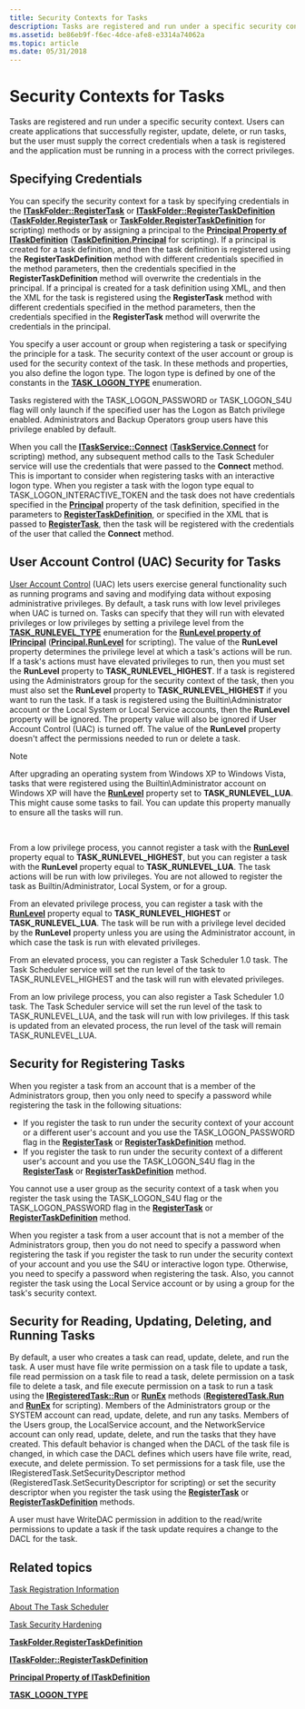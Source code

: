 ```yaml
---
title: Security Contexts for Tasks
description: Tasks are registered and run under a specific security context.
ms.assetid: be86eb9f-f6ec-4dce-afe8-e3314a74062a
ms.topic: article
ms.date: 05/31/2018
---
```


# Security Contexts for Tasks

Tasks are registered and run under a specific security context. Users can create applications that successfully register, update, delete, or run tasks, but the user must supply the correct credentials when a task is registered and the application must be running in a process with the correct privileges.

## Specifying Credentials

You can specify the security context for a task by specifying credentials in the [**ITaskFolder::RegisterTask**](/windows/desktop/api/taskschd/nf-taskschd-itaskfolder-registertask) or [**ITaskFolder::RegisterTaskDefinition**](/windows/desktop/api/taskschd/nf-taskschd-itaskfolder-registertaskdefinition) ([**TaskFolder.RegisterTask**](taskfolder-registertask.md) or [**TaskFolder.RegisterTaskDefinition**](taskfolder-registertaskdefinition.md) for scripting) methods or by assigning a principal to the [**Principal Property of ITaskDefinition**](/windows/desktop/api/taskschd/nf-taskschd-itaskdefinition-get_principal) ([**TaskDefinition.Principal**](taskdefinition-principal.md) for scripting). If a principal is created for a task definition, and then the task definition is registered using the **RegisterTaskDefinition** method with different credentials specified in the method parameters, then the credentials specified in the **RegisterTaskDefinition** method will overwrite the credentials in the principal. If a principal is created for a task definition using XML, and then the XML for the task is registered using the **RegisterTask** method with different credentials specified in the method parameters, then the credentials specified in the **RegisterTask** method will overwrite the credentials in the principal.

You specify a user account or group when registering a task or specifying the principle for a task. The security context of the user account or group is used for the security context of the task. In these methods and properties, you also define the logon type. The logon type is defined by one of the constants in the [**TASK\_LOGON\_TYPE**](/windows/desktop/api/taskschd/ne-taskschd-task_logon_type) enumeration.

Tasks registered with the TASK\_LOGON\_PASSWORD or TASK\_LOGON\_S4U flag will only launch if the specified user has the Logon as Batch privilege enabled. Administrators and Backup Operators group users have this privilege enabled by default.

When you call the [**ITaskService::Connect**](/windows/desktop/api/taskschd/nf-taskschd-itaskservice-connect) ([**TaskService.Connect**](taskservice-connect.md) for scripting) method, any subsequent method calls to the Task Scheduler service will use the credentials that were passed to the **Connect** method. This is important to consider when registering tasks with an interactive logon type. When you register a task with the logon type equal to TASK\_LOGON\_INTERACTIVE\_TOKEN and the task does not have credentials specified in the [**Principal**](/windows/desktop/api/taskschd/nf-taskschd-itaskdefinition-get_principal) property of the task definition, specified in the parameters to [**RegisterTaskDefinition**](/windows/desktop/api/taskschd/nf-taskschd-itaskfolder-registertaskdefinition), or specified in the XML that is passed to [**RegisterTask**](/windows/desktop/api/taskschd/nf-taskschd-itaskfolder-registertask), then the task will be registered with the credentials of the user that called the **Connect** method.

## User Account Control (UAC) Security for Tasks

[User Account Control](https://support.microsoft.com/topic/how-to-use-user-account-control-uac-in-windows-vista-33b5a65e-4238-397e-d1b4-c502ee0f473e) (UAC) lets users exercise general functionality such as running programs and saving and modifying data without exposing administrative privileges. By default, a task runs with low level privileges when UAC is turned on. Tasks can specify that they will run with elevated privileges or low privileges by setting a privilege level from the [**TASK\_RUNLEVEL\_TYPE**](/windows/win32/api/taskschd/ne-taskschd-task_runlevel_type) enumeration for the [**RunLevel property of IPrincipal**](/windows/desktop/api/taskschd/nf-taskschd-iprincipal-get_runlevel) ([**Principal.RunLevel**](principal-runlevel.md) for scripting). The value of the **RunLevel** property determines the privilege level at which a task's actions will be run. If a task's actions must have elevated privileges to run, then you must set the **RunLevel** property to **TASK\_RUNLEVEL\_HIGHEST**. If a task is registered using the Administrators group for the security context of the task, then you must also set the **RunLevel** property to **TASK\_RUNLEVEL\_HIGHEST** if you want to run the task. If a task is registered using the Builtin\\Administrator account or the Local System or Local Service accounts, then the **RunLevel** property will be ignored. The property value will also be ignored if User Account Control (UAC) is turned off. The value of the **RunLevel** property doesn't affect the permissions needed to run or delete a task.

> [!Note]  
> After upgrading an operating system from Windows XP to Windows Vista, tasks that were registered using the Builtin\\Administrator account on Windows XP will have the [**RunLevel**](/windows/desktop/api/taskschd/nf-taskschd-iprincipal-get_runlevel) property set to **TASK\_RUNLEVEL\_LUA**. This might cause some tasks to fail. You can update this property manually to ensure all the tasks will run.

 

From a low privilege process, you cannot register a task with the [**RunLevel**](/windows/desktop/api/taskschd/nf-taskschd-iprincipal-get_runlevel) property equal to **TASK\_RUNLEVEL\_HIGHEST**, but you can register a task with the **RunLevel** property equal to **TASK\_RUNLEVEL\_LUA**. The task actions will be run with low privileges. You are not allowed to register the task as Builtin/Administrator, Local System, or for a group.

From an elevated privilege process, you can register a task with the [**RunLevel**](/windows/desktop/api/taskschd/nf-taskschd-iprincipal-get_runlevel) property equal to **TASK\_RUNLEVEL\_HIGHEST** or **TASK\_RUNLEVEL\_LUA**. The task will be run with a privilege level decided by the **RunLevel** property unless you are using the Administrator account, in which case the task is run with elevated privileges.

From an elevated process, you can register a Task Scheduler 1.0 task. The Task Scheduler service will set the run level of the task to TASK\_RUNLEVEL\_HIGHEST and the task will run with elevated privileges.

From an low privilege process, you can also register a Task Scheduler 1.0 task. The Task Scheduler service will set the run level of the task to TASK\_RUNLEVEL\_LUA, and the task will run with low privileges. If this task is updated from an elevated process, the run level of the task will remain TASK\_RUNLEVEL\_LUA.

## Security for Registering Tasks

When you register a task from an account that is a member of the Administrators group, then you only need to specify a password while registering the task in the following situations:

-   If you register the task to run under the security context of your account or a different user's account and you use the TASK\_LOGON\_PASSWORD flag in the [**RegisterTask**](/windows/desktop/api/taskschd/nf-taskschd-itaskfolder-registertask) or [**RegisterTaskDefinition**](/windows/desktop/api/taskschd/nf-taskschd-itaskfolder-registertaskdefinition) method.
-   If you register the task to run under the security context of a different user's account and you use the TASK\_LOGON\_S4U flag in the [**RegisterTask**](/windows/desktop/api/taskschd/nf-taskschd-itaskfolder-registertask) or [**RegisterTaskDefinition**](/windows/desktop/api/taskschd/nf-taskschd-itaskfolder-registertaskdefinition) method.

You cannot use a user group as the security context of a task when you register the task using the TASK\_LOGON\_S4U flag or the TASK\_LOGON\_PASSWORD flag in the [**RegisterTask**](/windows/desktop/api/taskschd/nf-taskschd-itaskfolder-registertask) or [**RegisterTaskDefinition**](/windows/desktop/api/taskschd/nf-taskschd-itaskfolder-registertaskdefinition) method.

When you register a task from a user account that is not a member of the Administrators group, then you do not need to specify a password when registering the task if you register the task to run under the security context of your account and you use the S4U or interactive logon type. Otherwise, you need to specify a password when registering the task. Also, you cannot register the task using the Local Service account or by using a group for the task's security context.

## Security for Reading, Updating, Deleting, and Running Tasks

By default, a user who creates a task can read, update, delete, and run the task. A user must have file write permission on a task file to update a task, file read permission on a task file to read a task, delete permission on a task file to delete a task, and file execute permission on a task to run a task using the [**IRegisteredTask::Run**](/windows/desktop/api/taskschd/nf-taskschd-iregisteredtask-run) or [**RunEx**](/windows/desktop/api/taskschd/nf-taskschd-iregisteredtask-runex) methods ([**RegisteredTask.Run**](registeredtask-run.md) and [**RunEx**](registeredtask-runex.md) for scripting). Members of the Administrators group or the SYSTEM account can read, update, delete, and run any tasks. Members of the Users group, the LocalService account, and the NetworkService account can only read, update, delete, and run the tasks that they have created. This default behavior is changed when the DACL of the task file is changed, in which case the DACL defines which users have file write, read, execute, and delete permission. To set permissions for a task file, use the IRegisteredTask.SetSecurityDescriptor method (RegisteredTask.SetSecurityDescriptor for scripting) or set the security descriptor when you register the task using the [**RegisterTask**](/windows/desktop/api/taskschd/nf-taskschd-itaskfolder-registertask) or [**RegisterTaskDefinition**](/windows/desktop/api/taskschd/nf-taskschd-itaskfolder-registertaskdefinition) methods.

A user must have WriteDAC permission in addition to the read/write permissions to update a task if the task update requires a change to the DACL for the task.

## Related topics

<dl> <dt>

[Task Registration Information](task-registration-information.md)
</dt> <dt>

[About The Task Scheduler](about-the-task-scheduler.md)
</dt> <dt>

[Task Security Hardening](task-security-hardening.md)
</dt> <dt>

[**TaskFolder.RegisterTaskDefinition**](taskfolder-registertaskdefinition.md)
</dt> <dt>

[**ITaskFolder::RegisterTaskDefinition**](/windows/desktop/api/taskschd/nf-taskschd-itaskfolder-registertaskdefinition)
</dt> <dt>

[**Principal Property of ITaskDefinition**](/windows/desktop/api/taskschd/nf-taskschd-itaskdefinition-get_principal)
</dt> <dt>

[**TASK\_LOGON\_TYPE**](/windows/desktop/api/taskschd/ne-taskschd-task_logon_type)
</dt> </dl>

 

 




